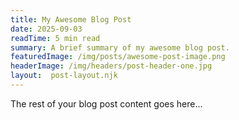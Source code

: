 ```yaml
---
title: My Awesome Blog Post
date: 2025-09-03
readTime: 5 min read
summary: A brief summary of my awesome blog post.
featuredImage: /img/posts/awesome-post-image.png
headerImage: /img/headers/post-header-one.jpg
layout:  post-layout.njk
---
```


The rest of your blog post content goes here...